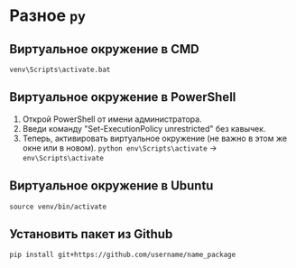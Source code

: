# Разное `py`

## Виртуальное окружение в CMD
`venv\Scripts\activate.bat`

## Виртуальное окружение в PowerShell
1. Открой PowerShell от имени администратора.
2. Введи команду "Set-ExecutionPolicy unrestricted" без кавычек.
3. Теперь, активировать виртуальное окружение (не важно в этом же окне или в новом).
`python env\Scripts\activate` -> `env\Scripts\activate`

## Виртуальное окружение в Ubuntu
`source venv/bin/activate`

## Установить пакет из Github
`pip install git+https://github.com/username/name_package`